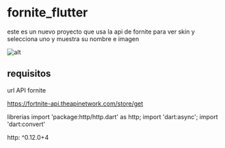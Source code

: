 # fornite_flutter

este es un nuevo proyecto que usa la api de fornite para ver skin y selecciona uno y muestra su nombre e imagen

![alt](/e.gif)

## requisitos

url API fornite
 
https://fortnite-api.theapinetwork.com/store/get

librerias
import 'package:http/http.dart' as http;
import 'dart:async';
import 'dart:convert'

http: ^0.12.0+4
